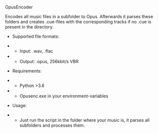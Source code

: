 OpusEncoder

Encodes all music files in a subfolder to Opus.
Afterwards it parses these folders and creates .cue-files with the corresponding tracks if no .cue is present in the directory.

- Supported file formats:

- - Input: .wav, .flac
- - Output: .opus, 256kbit/s VBR

- Requirements:
- - Python >3.6
- - Opusenc.exe in your environment-variables

- Usage:
- - Just run the script in the folder where your music is, it parses all subfolders and processes them.

